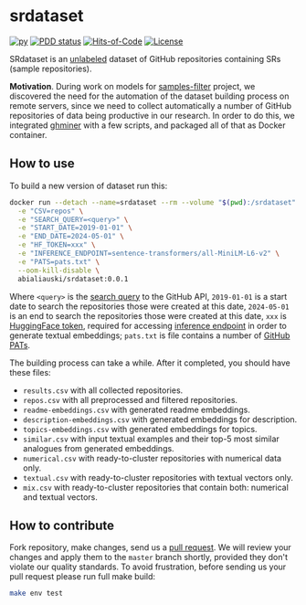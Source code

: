 # srdataset

[![py](https://github.com/h1alexbel/srdataset/actions/workflows/make.yml/badge.svg)](https://github.com/h1alexbel/srdataset/actions/workflows/make.yml)
[![PDD status](http://www.0pdd.com/svg?name=h1alexbel/srdataset)](http://www.0pdd.com/p?name=h1alexbel/srdataset)
[![Hits-of-Code](https://hitsofcode.com/github/h1alexbel/srdataset)](https://hitsofcode.com/view/github/h1alexbel/srdataset)
[![License](https://img.shields.io/badge/license-MIT-green.svg)](https://github.com/h1alexbel/srdataset/blob/master/LICENSE.txt)

SRdataset is an [unlabeled] dataset of GitHub repositories containing SRs
(sample repositories).

**Motivation**. During work on models for [samples-filter] project, we
discovered the need for the automation of the dataset building process
on remote servers, since we need to collect automatically a number of GitHub
repositories of data being productive in our research. In order to do this,
we integrated [ghminer] with a few scripts, and packaged all of that as Docker
container.

## How to use

To build a new version of dataset run this:

```bash
docker run --detach --name=srdataset --rm --volume "$(pwd):/srdataset" \
  -e "CSV=repos" \
  -e "SEARCH_QUERY=<query>" \
  -e "START_DATE=2019-01-01" \
  -e "END_DATE=2024-05-01" \
  -e "HF_TOKEN=xxx" \
  -e "INFERENCE_ENDPOINT=sentence-transformers/all-MiniLM-L6-v2" \
  -e "PATS=pats.txt" \
  --oom-kill-disable \
  abialiauski/srdataset:0.0.1
```

Where `<query>` is the [search query] to the GitHub API,
`2019-01-01` is a start date to search the repositories those were created at
this date, `2024-05-01` is an end to search the repositories those were created
at this date, `xxx` is [HuggingFace token], required for accessing
[inference endpoint][HuggingFace Inference] in order to generate textual
embeddings;  `pats.txt` is file contains a number of [GitHub PATs].

The building process can take a while. After it completed, you should have
these files:

* `results.csv` with all collected repositories.
* `repos.csv` with all preprocessed and filtered repositories.
* `readme-embeddings.csv` with generated readme embeddings.
* `description-embeddings.csv` with generated embeddings for description.
* `topics-embeddings.csv` with generated embeddings for topics.
* `similar.csv` with input textual examples and their top-5 most similar
analogues from generated embeddings.
* `numerical.csv` with ready-to-cluster repositories with numerical data only.
* `textual.csv` with ready-to-cluster repositories with textual vectors only.
* `mix.csv` with ready-to-cluster repositories that contain both: numerical and
textual vectors.

## How to contribute

Fork repository, make changes, send us a [pull request](https://www.yegor256.com/2014/04/15/github-guidelines.html).
We will review your changes and apply them to the `master` branch shortly,
provided they don't violate our quality standards. To avoid frustration,
before sending us your pull request please run full make build:

```bash
make env test
```

[unlabeled]: https://en.wikipedia.org/wiki/Unsupervised_learning
[samples-filter]: https://github.com/h1alexbel/samples-filter
[ghminer]: https://github.com/h1alexbel/ghminer
[GitHub PAT]: https://docs.github.com/en/authentication/keeping-your-account-and-data-secure/managing-your-personal-access-tokens
[GitHub PATs]: https://docs.github.com/en/authentication/keeping-your-account-and-data-secure/managing-your-personal-access-tokens
[HuggingFace token]: https://huggingface.co/docs/hub/en/security-tokens
[HuggingFace Inference]: https://huggingface.co/inference-endpoints/dedicated
[search query]: https://docs.github.com/en/search-github/searching-on-github/searching-for-repositories
